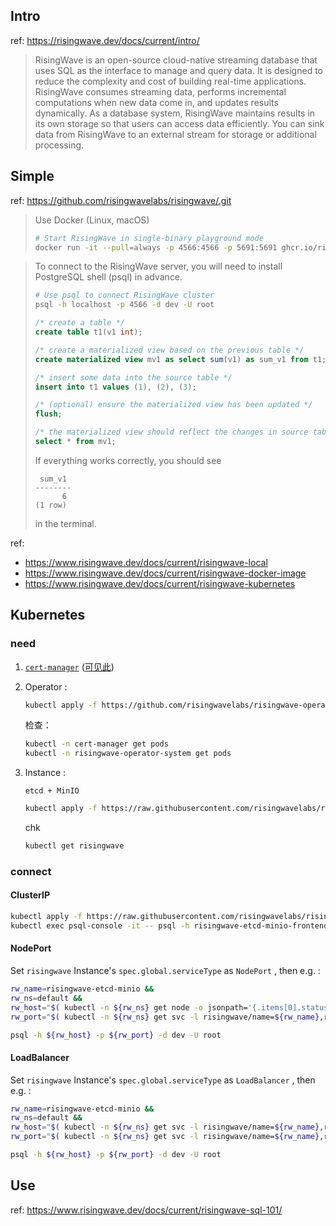 
## Intro

ref: https://risingwave.dev/docs/current/intro/

> RisingWave is an open-source cloud-native streaming database that uses SQL as the interface to manage and query data. It is designed to reduce the complexity and cost of building real-time applications. RisingWave consumes streaming data, performs incremental computations when new data come in, and updates results dynamically. As a database system, RisingWave maintains results in its own storage so that users can access data efficiently. You can sink data from RisingWave to an external stream for storage or additional processing.

## Simple

ref: https://github.com/risingwavelabs/risingwave/.git

> Use Docker (Linux, macOS)
> 
> ~~~ sh
> # Start RisingWave in single-binary playground mode
> docker run -it --pull=always -p 4566:4566 -p 5691:5691 ghcr.io/risingwavelabs/risingwave:v0.1.13 playground
> ~~~
> 

> To connect to the RisingWave server, you will need to install PostgreSQL shell (psql) in advance.
> 
> ~~~ sh
> # Use psql to connect RisingWave cluster
> psql -h localhost -p 4566 -d dev -U root
> ~~~
> 
> ~~~ sql
> /* create a table */
> create table t1(v1 int);
> 
> /* create a materialized view based on the previous table */
> create materialized view mv1 as select sum(v1) as sum_v1 from t1;
> 
> /* insert some data into the source table */
> insert into t1 values (1), (2), (3);
> 
> /* (optional) ensure the materialized view has been updated */
> flush;
> 
> /* the materialized view should reflect the changes in source table */
> select * from mv1;
> ~~~
> 
> If everything works correctly, you should see
> 
> ~~~
>  sum_v1
> --------
>       6
> (1 row)
> ~~~
> 
> in the terminal.
> 

ref:

- https://www.risingwave.dev/docs/current/risingwave-local
- https://www.risingwave.dev/docs/current/risingwave-docker-image
- https://www.risingwave.dev/docs/current/risingwave-kubernetes

## Kubernetes

### need

1.  [`cert-manager`](https://cert-manager.io/docs/installation/) ([可见此](../cert-manager-note))
    
2.  Operator :
    
    ~~~ sh
    kubectl apply -f https://github.com/risingwavelabs/risingwave-operator/releases/latest/download/risingwave-operator.yaml
    ~~~
    
    检查：
    
    ~~~ sh
    kubectl -n cert-manager get pods
    kubectl -n risingwave-operator-system get pods
    ~~~
    
3.  Instance :
    
    `etcd + MinIO`
    
    ~~~ sh
    kubectl apply -f https://raw.githubusercontent.com/risingwavelabs/risingwave-operator/main/examples/risingwave/risingwave-etcd-minio.yaml
    ~~~
    
    chk
    
    ~~~ sh
    kubectl get risingwave
    ~~~
    

### connect

#### ClusterIP

~~~ sh
kubectl apply -f https://raw.githubusercontent.com/risingwavelabs/risingwave-operator/main/examples/psql/psql-console.yaml
kubectl exec psql-console -it -- psql -h risingwave-etcd-minio-frontend -p 4567 -d dev -U root
~~~

#### NodePort

Set `risingwave` Instance's `spec.global.serviceType` as `NodePort` , then e.g. :

~~~ sh
rw_name=risingwave-etcd-minio &&
rw_ns=default &&
rw_host="$( kubectl -n ${rw_ns} get node -o jsonpath='{.items[0].status.addresses[?(@.type=="InternalIP")].address}' )" &&
rw_port="$( kubectl -n ${rw_ns} get svc -l risingwave/name=${rw_name},risingwave/component=frontend -o jsonpath='{.items[0].spec.ports[0].nodePort}' )" &&

psql -h ${rw_host} -p ${rw_port} -d dev -U root
~~~

#### LoadBalancer

Set `risingwave` Instance's `spec.global.serviceType` as `LoadBalancer` , then e.g. :

~~~ sh
rw_name=risingwave-etcd-minio &&
rw_ns=default &&
rw_host="$( kubectl -n ${rw_ns} get svc -l risingwave/name=${rw_name},risingwave/component=frontend -o jsonpath='{.items[0].status.loadBalancer.ingress[0].ip}' )" &&
rw_port="$( kubectl -n ${rw_ns} get svc -l risingwave/name=${rw_name},risingwave/component=frontend -o jsonpath='{.items[0].spec.ports[0].port}' )" &&

psql -h ${rw_host} -p ${rw_port} -d dev -U root
~~~

## Use

ref: https://www.risingwave.dev/docs/current/risingwave-sql-101/



